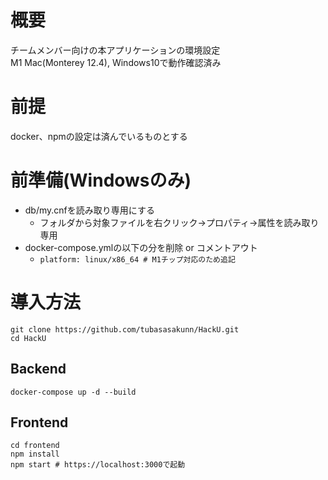 # 概要

チームメンバー向けの本アプリケーションの環境設定  
M1 Mac(Monterey 12.4), Windows10で動作確認済み

# 前提

docker、npmの設定は済んでいるものとする

# 前準備(Windowsのみ)

* db/my.cnfを読み取り専用にする
  * フォルダから対象ファイルを右クリック→プロパティ→属性を読み取り専用
* docker-compose.ymlの以下の分を削除 or コメントアウト
  * `platform: linux/x86_64 # M1チップ対応のため追記`

# 導入方法

```
git clone https://github.com/tubasasakunn/HackU.git
cd HackU
```

## Backend

```
docker-compose up -d --build 
```

## Frontend

```
cd frontend
npm install 
npm start # https://localhost:3000で起動
```
